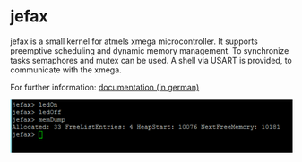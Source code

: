 jefax
=====

jefax is a small kernel for atmels xmega microcontroller. It supports preemptive scheduling and dynamic memory management. To synchronize tasks semaphores and mutex can be used. A shell via USART is provided, to communicate with the xmega.  

For further information: [documentation (in german)](doc/JefaxDesign.pdf)

![](doc/images/shell.PNG)
